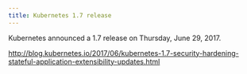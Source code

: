 ```yaml
---
title: Kubernetes 1.7 release
---
```


Kubernetes announced a 1.7 release on Thursday, June 29, 2017.

http://blog.kubernetes.io/2017/06/kubernetes-1.7-security-hardening-stateful-application-extensibility-updates.html

